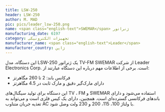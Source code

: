 ```yaml
---
title: LSW-250
header: LSW-250
author: M. MAD
pic: pics/leader_lsw-250.png
name: <span class="english-text">SWEMAR</span> ژنراتور
manufacturing_date: 6197
category: تجهیزات الکترونیکی
manufacturer_name: <span class="english-text">Leader</span>
manufacturer_country: ژاپن
---
```

<p>
این دستگاه، مدل
<span class="english-text">LSW-250</span>
یک ژنراتور
<span class="english-text">TV-FM SWEMAR</span>
از شرکت
<span class="english-text">Leader Electronics Corp.</span>
است. برخی از اطلاعات مهم درباره این دستگاه عبارتند از:
</p>
<ul>
<li>
فرکانس باند: 2 تا 260 مگاهرتز
</li>
<li>
دارای مارک‌گیر دقیق و مارک ثابت در 4.5 مگاهرتز
</li>
</ul>
<p>
این دستگاه برای تولید سیگنال‌های
<span class="english-text">TV</span>
،
<span class="english-text">FM</span>
و
<span class="english-text">SWEMAR</span>
استفاده می‌شود و دارای باندهای فرکانسی گسترده‌ای است. همچنین، دارای یک کیس
فلزی است و می‌تواند به تغذیه جریان متناوب
<span class="english-text">AC</span>
با ولتاژ 100، 115، 200 و 230 ولت وصل شود.
</p>
